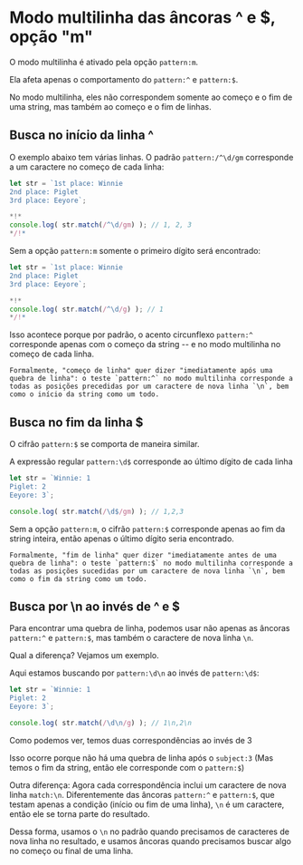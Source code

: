 # Modo multilinha das âncoras ^ e $, opção "m"

O modo multilinha é ativado pela opção `pattern:m`.

Ela afeta apenas o comportamento do `pattern:^` e `pattern:$`.

No modo multilinha, eles não correspondem somente ao começo e o fim de uma string, mas também ao começo e o fim de linhas.

## Busca no início da linha ^

O exemplo abaixo tem várias linhas. O padrão `pattern:/^\d/gm` corresponde a um caractere no começo de cada linha:

```js run
let str = `1st place: Winnie
2nd place: Piglet
3rd place: Eeyore`;

*!*
console.log( str.match(/^\d/gm) ); // 1, 2, 3
*/!*
```

Sem a opção `pattern:m` somente o primeiro dígito será encontrado:

```js run
let str = `1st place: Winnie
2nd place: Piglet
3rd place: Eeyore`;

*!*
console.log( str.match(/^\d/g) ); // 1
*/!*
```

Isso acontece porque por padrão, o acento circunflexo `pattern:^` corresponde apenas com o começo da string -- e no modo multilinha no começo de cada linha.

```smart
Formalmente, "começo de linha" quer dizer "imediatamente após uma quebra de linha": o teste `pattern:^` no modo multilinha corresponde a todas as posições precedidas por um caractere de nova linha `\n`, bem como o início da string como um todo.
```

## Busca no fim da linha $

O cifrão `pattern:$` se comporta de maneira similar.

A expressão regular `pattern:\d$` corresponde ao último dígito de cada linha

```js run
let str = `Winnie: 1
Piglet: 2
Eeyore: 3`;

console.log( str.match(/\d$/gm) ); // 1,2,3
```

Sem a opção `pattern:m`, o cifrão `pattern:$` corresponde apenas ao fim da string inteira, então apenas o último dígito seria encontrado.

```smart
Formalmente, "fim de linha" quer dizer "imediatamente antes de uma quebra de linha": o teste `pattern:$` no modo multilinha corresponde a todas as posições sucedidas por um caractere de nova linha `\n`, bem como o fim da string como um todo.
```

## Busca por \n ao invés de ^ e $

Para encontrar uma quebra de linha, podemos usar não apenas as âncoras `pattern:^` e `pattern:$`, mas também o caractere de nova linha `\n`.

Qual a diferença? Vejamos um exemplo.

Aqui estamos buscando por `pattern:\d\n` ao invés de `pattern:\d$`:

```js run
let str = `Winnie: 1
Piglet: 2
Eeyore: 3`;

console.log( str.match(/\d\n/g) ); // 1\n,2\n
```

Como podemos ver, temos duas correspondências ao invés de 3

Isso ocorre porque não há uma quebra de linha após o `subject:3` (Mas temos o fim da string, então ele corresponde com o `pattern:$`)

Outra diferença: Agora cada correspondência inclui um caractere de nova linha `match:\n`. Diferentemente das âncoras `pattern:^` e `pattern:$`, que testam apenas a condição (início ou fim de uma linha), `\n` é um caractere, então ele se torna parte do resultado.

Dessa forma, usamos o `\n` no padrão quando precisamos de caracteres de nova linha no resultado, e usamos âncoras quando precisamos buscar algo no começo ou final de uma linha.
